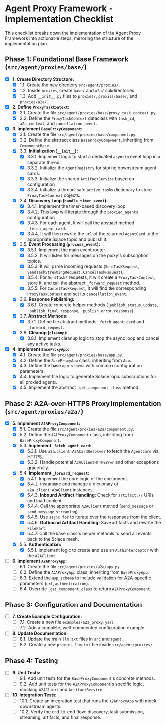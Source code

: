 # Agent Proxy Framework - Implementation Checklist

This checklist breaks down the implementation of the Agent Proxy Framework into actionable steps, mirroring the structure of the implementation plan.

## Phase 1: Foundational Base Framework (`src/agent/proxies/base/`)

-   [x] **1. Create Directory Structure:**
    -   [x] 1.1. Create the new directory `src/agent/proxies/`.
    -   [x] 1.2. Inside `proxies`, create `base/` and `a2a/` subdirectories.
    -   [x] 1.3. Add `__init__.py` files to `proxies/`, `proxies/base/`, and `proxies/a2a/`.

-   [x] **2. Define `ProxyTaskContext`:**
    -   [x] 2.1. Create the file `src/agent/proxies/base/proxy_task_context.py`.
    -   [x] 2.2. Define the `ProxyTaskContext` dataclass with `task_id`, `a2a_context`, and `cancellation_event`.

-   [x] **3. Implement `BaseProxyComponent`:**
    -   [x] 3.1. Create the file `src/agent/proxies/base/component.py`.
    -   [x] 3.2. Define the abstract class `BaseProxyComponent`, inheriting from `ComponentBase`.
    -   [x] 3.3. **Initialization (`__init__`):**
        -   [x] 3.3.1. Implement logic to start a dedicated `asyncio` event loop in a separate thread.
        -   [x] 3.3.2. Initialize the `AgentRegistry` for storing downstream agent cards.
        -   [x] 3.3.3. Initialize the shared `ArtifactService` based on configuration.
        -   [x] 3.3.4. Initialize a thread-safe `active_tasks` dictionary to store `ProxyTaskContext` objects.
    -   [x] 3.4. **Discovery Loop (`handle_timer_event`):**
        -   [x] 3.4.1. Implement the timer-based discovery loop.
        -   [x] 3.4.2. This loop will iterate through the `proxied_agents` configuration.
        -   [x] 3.4.3. For each agent, it will call the abstract method `_fetch_agent_card`.
        -   [x] 3.4.4. It will then rewrite the `url` of the returned `AgentCard` to the appropriate Solace topic and publish it.
    -   [x] 3.5. **Event Processing (`process_event`):**
        -   [x] 3.5.1. Implement the main event router.
        -   [x] 3.5.2. It will listen for messages on the proxy's subscription topics.
        -   [x] 3.5.3. It will parse incoming requests (`SendTaskRequest`, `SendTaskStreamingRequest`, `CancelTaskRequest`).
        -   [x] 3.5.4. For `SendTask*` requests, it will create a `ProxyTaskContext`, store it, and call the abstract `_forward_request` method.
        -   [x] 3.5.5. For `CancelTaskRequest`, it will find the corresponding `ProxyTaskContext` and set its `cancellation_event`.
    -   [x] 3.6. **Response Publishing:**
        -   [x] 3.6.1. Create concrete helper methods (`_publish_status_update`, `_publish_final_response`, `_publish_error_response`).
    -   [x] 3.7. **Abstract Methods:**
        -   [x] 3.7.1. Define the abstract methods `_fetch_agent_card` and `_forward_request`.
    -   [x] 3.8. **Cleanup (`cleanup`):**
        -   [x] 3.8.1. Implement cleanup logic to stop the async loop and cancel any active tasks.

-   [x] **4. Implement `BaseProxyApp`:**
    -   [x] 4.1. Create the file `src/agent/proxies/base/app.py`.
    -   [x] 4.2. Define the `BaseProxyApp` class, inheriting from `App`.
    -   [x] 4.3. Define the base `app_schema` with common configuration parameters.
    -   [x] 4.4. Implement the logic to generate Solace topic subscriptions for all proxied agents.
    -   [x] 4.5. Implement the abstract `_get_component_class` method.

## Phase 2: A2A-over-HTTPS Proxy Implementation (`src/agent/proxies/a2a/`)

-   [x] **5. Implement `A2AProxyComponent`:**
    -   [x] 5.1. Create the file `src/agent/proxies/a2a/component.py`.
    -   [x] 5.2. Define the `A2AProxyComponent` class, inheriting from `BaseProxyComponent`.
    -   [x] 5.3. **Implement `_fetch_agent_card`:**
        -   [x] 5.3.1. Use `a2a.client.A2ACardResolver` to fetch the `AgentCard` via HTTPS.
        -   [x] 5.3.2. Handle potential `A2AClientHTTPError` and other exceptions gracefully.
    -   [x] 5.4. **Implement `_forward_request`:**
        -   [x] 5.4.1. Implement the core logic of the component.
        -   [x] 5.4.2. Instantiate and manage a dictionary of `a2a.client.A2AClient` instances.
        -   [x] 5.4.3. **Inbound Artifact Handling:** Check for `artifact://` URIs and load content.
        -   [x] 5.4.4. Call the appropriate `A2AClient` method (`send_message` or `send_message_streaming`).
        -   [x] 5.4.5. Use `async for` to iterate over the responses from the client.
        -   [x] 5.4.6. **Outbound Artifact Handling:** Save artifacts and rewrite the `FilePart`.
        -   [x] 5.4.7. Call the base class's helper methods to send all events back to the Solace mesh.
    -   [x] 5.5. **Authentication:**
        -   [x] 5.5.1. Implement logic to create and use an `AuthInterceptor` with the `A2AClient`.

-   [ ] **6. Implement `A2AProxyApp`:**
    -   [ ] 6.1. Create the file `src/agent/proxies/a2a/app.py`.
    -   [ ] 6.2. Define the `A2AProxyApp` class, inheriting from `BaseProxyApp`.
    -   [ ] 6.3. Extend the `app_schema` to include validation for A2A-specific parameters (`url`, `authentication`).
    -   [ ] 6.4. Override `_get_component_class` to return `A2AProxyComponent`.

## Phase 3: Configuration and Documentation

-   [ ] **7. Create Example Configuration:**
    -   [ ] 7.1. Create a new file `examples/a2a_proxy.yaml`.
    -   [ ] 7.2. Add a complete, well-commented configuration example.

-   [ ] **8. Update Documentation:**
    -   [ ] 8.1. Update the main `llm.txt` files in `src` and `agent`.
    -   [ ] 8.2. Create a new `proxies_llm.txt` file inside `src/agent/proxies/`.

## Phase 4: Testing

-   [ ] **9. Unit Tests:**
    -   [ ] 9.1. Add unit tests for the `BaseProxyComponent`'s concrete methods.
    -   [ ] 9.2. Add unit tests for the `A2AProxyComponent`'s specific logic, mocking `A2AClient` and `ArtifactService`.

-   [ ] **10. Integration Tests:**
    -   [ ] 10.1. Create an integration test that runs the `A2AProxyApp` with mock downstream agents.
    -   [ ] 10.2. Verify the end-to-end flow: discovery, task submission, streaming, artifacts, and final response.
